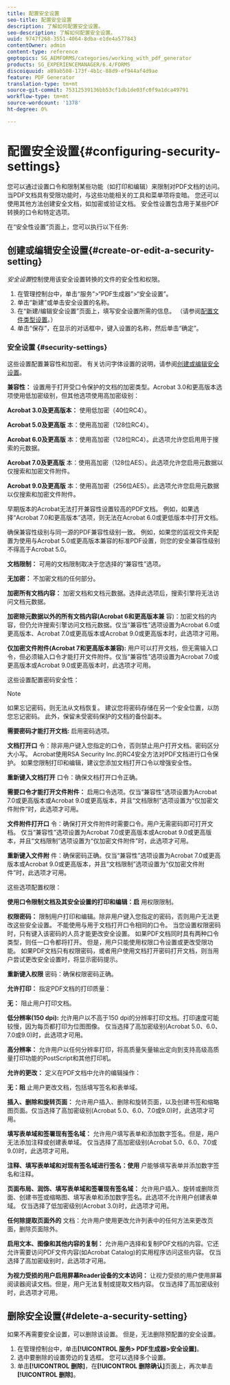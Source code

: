 ```yaml
---
title: 配置安全设置
seo-title: 配置安全设置
description: 了解如何配置安全设置。
seo-description: 了解如何配置安全设置。
uuid: 9747f268-3551-4064-8dba-e1de4a577843
contentOwner: admin
content-type: reference
geptopics: SG_AEMFORMS/categories/working_with_pdf_generator
products: SG_EXPERIENCEMANAGER/6.4/FORMS
discoiquuid: a89ab508-173f-4b1c-88d9-ef944af4d9ae
feature: PDF Generator
translation-type: tm+mt
source-git-commit: 75312539136bb53cf1db1de03fc0f9a1dca49791
workflow-type: tm+mt
source-wordcount: '1378'
ht-degree: 0%

---
```



# 配置安全设置{#configuring-security-settings}

您可以通过设置口令和限制某些功能（如打印和编辑）来限制对PDF文档的访问。 当PDF文档具有受限功能时，与这些功能相关的工具和菜单项将变暗。 您还可以使用其他方法创建安全文档，如加密或验证文档。 安全性设置包含用于某些PDF转换的口令和特定选项。

在“安全性设置”页面上，您可以执行以下任务:

## 创建或编辑安全设置{#create-or-edit-a-security-setting}

*安全设置*&#x200B;控制使用该安全设置转换的文件的安全性和权限。

1. 在管理控制台中，单击“服务”>“PDF生成器”>“安全设置”。
1. 单击“新建”或单击安全设置的名称。
1. 在“新建/编辑安全设置”页面上，填写安全设置所需的信息。 （请参阅[配置文件类型设置](/help/forms/using/admin-help/configuring-file-type-settings.md#configuring-file-type-settings)。）
1. 单击“保存”，在显示的对话框中，键入设置的名称，然后单击“确定”。

### 安全设置 {#security-settings}

这些设置配置兼容性和加密。 有关访问字体设置的说明，请参阅[创建或编辑安全设置](configuring-security-settings.md#create-or-edit-a-security-setting)。

**兼容性：** 设置用于打开受口令保护的文档的加密类型。Acrobat 3.0和更高版本选项使用低加密级别，但其他选项使用高加密级别：

**Acrobat 3.0及更高版本：** 使用低加密（40位RC4）。

**Acrobat 5.0及更高版** 本：使用高加密（128位RC4）。

**Acrobat 6.0及更高版** 本：使用高加密（128位RC4）。此选项允许您启用用于搜索的元数据。

**Acrobat 7.0及更高版** 本：使用高加密（128位AES）。此选项允许您启用元数据以仅搜索和加密文件附件。

**Acrobat 9.0及更高版** 本：使用高加密（256位AES）。此选项允许您启用元数据以仅搜索和加密文件附件。

早期版本的Acrobat无法打开兼容性设置较高的PDF文档。 例如，如果选择“Acrobat 7.0和更高版本”选项，则无法在Acrobat 6.0或更低版本中打开文档。

确保兼容性级别与同一源的PDF兼容性级别一致。 例如，如果您的监视文件夹配置为使用与Acrobat 5.0或更高版本兼容的标准PDF设置，则您的安全兼容性级别不得高于Acrobat 5.0。

**文档限制：** 可用的文档限制取决于您选择的“兼容性”选项。

**无加密：** 不加密文档的任何部分。

**加密所有文档内容：** 加密文档和文档元数据。选择此选项后，搜索引擎将无法访问文档元数据。

**加密除元数据以外的所有文档内容(Acrobat 6和更高版本兼** 容)：加密文档的内容，但仍允许搜索引擎访问文档元数据。仅当“兼容性”选项设置为Acrobat 6.0或更高版本、Acrobat 7.0或更高版本或Acrobat 9.0或更高版本时，此选项才可用。

**仅加密文件附件(Acrobat 7和更高版本兼容):** 用户可以打开文档，但无需输入口令，但必须输入口令才能打开文件附件。仅当“兼容性”选项设置为Acrobat 7.0或更高版本或Acrobat 9.0或更高版本时，此选项才可用。

这些设置配置密码安全性：

>[!NOTE]
>
>如果忘记密码，则无法从文档恢复。 建议您将密码存储在另一个安全位置，以防您忘记密码。 此外，保留未受密码保护的文档的备份副本。

**需要密码才能打开文档:** 启用密码选项。

**文档打开口** 令：除非用户键入您指定的口令，否则禁止用户打开文档。密码区分大小写。 Acrobat使用RSA Security Inc.的RC4安全方法对PDF文档进行口令保护。 如果您限制打印和编辑，建议您添加文档打开口令以增强安全性。

**重新键入文档打开** 口令：确保文档打开口令正确。

**需要口令才能打开文件附件：** 启用口令选项。仅当“兼容性”选项设置为Acrobat 7.0或更高版本或Acrobat 9.0或更高版本，并且“文档限制”选项设置为“仅加密文件附件”时，此选项才可用。

**文件附件打开口** 令：确保打开文件附件时需要口令。用户无需密码即可打开文档。 仅当“兼容性”选项设置为Acrobat 7.0或更高版本或Acrobat 9.0或更高版本，并且“文档限制”选项设置为“仅加密文件附件”时，此选项才可用。

**重新键入文件附** 件：确保密码正确。仅当“兼容性”选项设置为Acrobat 7.0或更高版本或Acrobat 9.0或更高版本，并且“文档限制”选项设置为“仅加密文件附件”时，此选项才可用。

这些选项配置权限：

**使用口令限制文档及其安全设置的打印和编辑：启** 用权限限制。

**权限密码：** 限制用户打印和编辑。除非用户键入您指定的密码，否则用户无法更改这些安全设置。 不能使用与用于文档打开口令相同的口令。 当您设置权限密码时，只有键入该密码的人员才能更改安全设置。 如果PDF文档同时具有两种口令类型，则任一口令都将打开。 但是，用户只能使用权限口令设置或更改受限功能。 如果PDF文档只有权限密码，或者用户使用文档打开密码打开文档，则当用户尝试更改安全设置时，将显示密码提示。

**重新键入权限** 密码：确保权限密码正确。

**允许打印：** 指定PDF文档的打印质量：

**无：** 阻止用户打印文档。

**低分辨率(150 dpi):** 允许用户以不高于150 dpi的分辨率打印文档。打印速度可能较慢，因为每页都打印为位图图像。 仅当选择了高加密级别(Acrobat 5.0、6.0、7.0或9.0)时，此选项才可用。

**高分辨率：** 允许用户以任何分辨率打印，将高质量矢量输出定向到支持高级高质量打印功能的PostScript和其他打印机。

**允许的更改：** 定义在PDF文档中允许的编辑操作：

**无：阻** 止用户更改文档，包括填写签名和表单域。

**插入、删除和旋转页面：** 允许用户插入、删除和旋转页面，以及创建书签和缩略图页面。仅当选择了高加密级别(Acrobat 5.0、6.0、7.0或9.0)时，此选项才可用。

**填写表单域和签署现有签名域：** 允许用户填写表单和添加数字签名。但是，用户无法添加注释或创建表单域。 仅当选择了高加密级别(Acrobat 5.0、6.0、7.0或9.0)时，此选项才可用。

**注释、填写表单域和对现有签名域进行签名：使用** 户能够填写表单并添加数字签名和注释。

**页面布局、润饰、填写表单域和签署现有签名域：** 允许用户插入、旋转或删除页面、创建书签或缩略图、填写表单和添加数字签名。此选项不允许用户创建表单域。 仅当选择了低加密级别(Acrobat 3.0)时，此选项才可用。

**任何除提取页面外的** 文档：允许用户使用更改允许列表中的任何方法来更改页面，删除页面除外。

**启用文本、图像和其他内容的复制：** 允许用户选择和复制PDF文档的内容。它还允许需要访问PDF文件内容(如Acrobat Catalog)的实用程序访问这些内容。 仅当选择了高加密级别时，此选项才可用。

**为视力受损的用户启用屏幕Reader设备的文本访问：** 让视力受损的用户使用屏幕阅读器阅读文档。但是，用户无法复制或提取文档内容。 仅当选择了高加密级别时，此选项才可用。

## 删除安全设置{#delete-a-security-setting}

如果不再需要安全设置，可以删除该设置。 但是，无法删除预配置的安全设置。

1. 在管理控制台中，单击&#x200B;**[!UICONTROL 服务> PDF生成器>安全设置]**。
1. 选中要删除的设置旁边的复选框。 您可以选择多个设置。
1. 单击&#x200B;**[!UICONTROL 删除]**，在&#x200B;**[!UICONTROL 删除确认]**&#x200B;页面上，再次单击&#x200B;**[!UICONTROL 删除]**。

